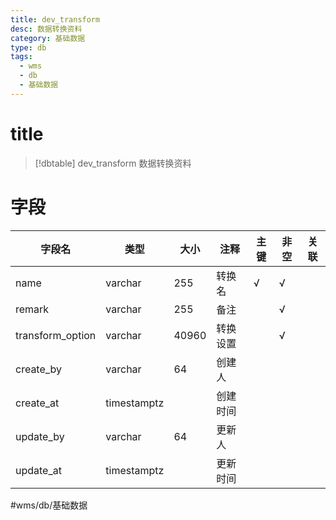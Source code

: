 ```yaml
---
title: dev_transform
desc: 数据转换资料
category: 基础数据
type: db
tags:
  - wms
  - db
  - 基础数据
---
```


# title
>[!dbtable] dev_transform
> 数据转换资料

# 字段
| 字段名 | 类型 | 大小 | 注释 | 主键 | 非空 | 关联 |
| --- | --- | --- | --- | --- | --- | --- |
| name | varchar | 255 | 转换名 | √ | √ |  |
| remark | varchar | 255 | 备注 |  | √ |  |
| transform_option | varchar | 40960 | 转换设置 |  | √ |  |
| create_by | varchar | 64 | 创建人 |  |  |  |
| create_at | timestamptz |  | 创建时间 |  |  |  |
| update_by | varchar | 64 | 更新人 |  |  |  |
| update_at | timestamptz |  | 更新时间 |  |  |  |
#wms/db/基础数据
